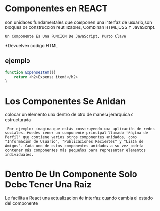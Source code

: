 # Componentes en REACT

son unidades fundamentales que componen una interfaz de usuario,son bloques de construccion reutilizables,  Combinan HTML,CSS Y JavaScript.



```Un Componente Es Una FUNCION De JavaScript, Punto Clave```

*Devuelven codigo HTML 

 ejemplo
---------

```JavaScript
function ExpenseItem(){
    return <h2>Expense item!</h2>
}
```


# Los Componentes Se Anidan

colocar un elemento uno dentro de otro de manera jerarquica o estructurada

``` Por ejemplo: imagina que estás construyendo una aplicación de redes sociales. Puedes tener un componente principal llamado "Página de Perfil" que contiene varios otros componentes anidados, como "Información de Usuario", "Publicaciones Recientes" y "Lista de Amigos". Cada uno de estos componentes anidados a su vez podría contener más componentes más pequeños para representar elementos individuales.```


# Dentro De Un Componente Solo Debe Tener Una Raiz

Le facilita a React una actualizacion de interfaz cuando cambia el estado del componente
